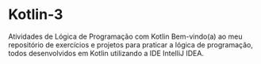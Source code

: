 # Kotlin-3
Atividades de Lógica de Programação com Kotlin
Bem-vindo(a) ao meu repositório de exercícios e projetos para praticar a lógica de programação, todos desenvolvidos em Kotlin utilizando a IDE IntelliJ IDEA.
